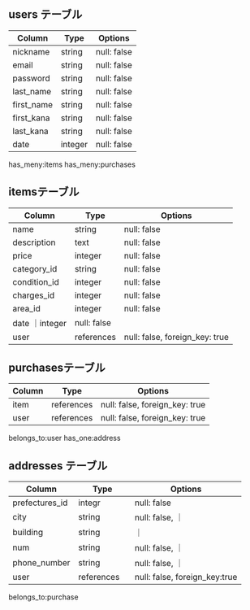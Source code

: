 
## users テーブル

| Column   | Type   | Options     |
| -------- | ------ | ----------- |
| nickname | string | null: false |
| email    | string | null: false |
| password | string | null: false |
| last_name| string | null: false |
|first_name| string | null: false |
|first_kana| string | null: false |
|last_kana | string | null: false |
| date     |integer | null: false |


has_meny:items
has_meny:purchases

## itemsテーブル

| Column    | Type   | Options     |
| ------   | ------ | ----------- 
| name     | string | null: false |
|description|text 　| null: false |
| price    | integer| null: false |
|category_id  | string | null: false |
|condition_id |integer | null: false |
|charges_id   | integer| null: false |
|area_id      |integer | null: false |
| date     ｜integer | null: false |
| user | references | null: false, foreign_key: true |


## purchasesテーブル

| Column | Type       | Options                        |
| ------ | ---------- | ------------------------------ |
|item   | references | null: false, foreign_key: true |
|user    | references | null: false, foreign_key: true |

belongs_to:user
has_one:address


## addresses テーブル


| Column    | Type       | Options                        |
| -------   |  ----------| ------------------------------|
|prefectures_id| integr   |null: false                     |
|city       | string 　　　| null: false,                   ｜
|building   | string     |                ｜
|num        | string     | null: false,                   ｜
|phone_number| string     | null: false,                   ｜
|user   | references | null: false, foreign_key:true  |


belongs_to:purchase